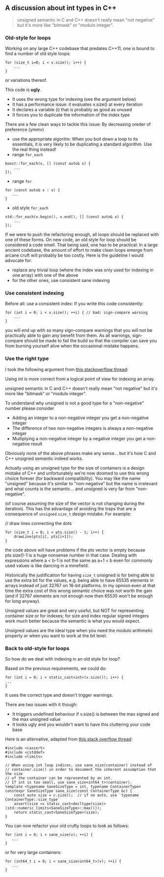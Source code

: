 ## A discussion about int types in C++

> unsigned semantic in C and C++ doesn't really mean "not negative" but it's more like "bitmask" or "modulo integer".

### Old-style for loops

Working on any large C++ codebase that predates C++11, one is bound to find a number of old style loops:
```
for (size_t i=0; i < v.size(); i++) {
    ...
}
```
or variations thereof.

This code is **ugly**.
- It uses the wrong type for indexing (see the argument below)
- It has a performance issue: it evaluates v.size() at every iteration
- It declares a variable (i) that is probably as good as unused
- It forces you to duplicate the information of the index type

There are a few clean ways to tackle this issue:
By decreasing oreder of preference (ymmv)
- use the appropriate algoritm:
  When you boil down a loop to its essentials, it is very likely to be duplicating a standard algorithm. Use the real thing instead!
- range `for_each`
```
boost::for_each(v, [] (const auto& x) {
    ...
});
```
- range `for`
```
for (const auto& x : v) {
   ...
}
```
- old style `for_each`
```
std::for_each(v.begin(), v.end(), [] (const auto& x) {
    ...
});
```

If we were to push the refactoring enough, all loops should be replaced with one of these forms. On new code, an old style for loop should be considered a code smell.
That being said, one has to be practical:
In a large ancient codebase, the amount of effort to make clean loops emerge from arcane cruft will probably be too costly.
Here is the guideline I would advocate for:
- replace any trivial loop (where the index was only used for indexing in one array) with one of the above
- for the other ones, use consistent sane indexing

### Use consistent indexing

Before all: use a consistent index:
If you write this code consistently:
```
for (int i = 0; i < v.size(); ++i) { // bad: sign-compare warning
    ...
}
```
you will end up with so many sign-compare warnings that you will not be practically able to gain any benefit from them.
As all warnings, sign-compare should be made to fail the build so that the compiler can save you from burning yourself alive when the occasional mistake happens.

### Use the right type

I took the following argument from [this stackoverflow thread](http://stackoverflow.com/questions/7488837/why-is-int-rather-than-unsigned-int-used-for-c-and-c-for-loops):

Using int is more correct from a logical point of view for indexing an array.

unsigned semantic in C and C++ doesn't really mean "not negative" but it's more like "bitmask" or "modulo integer".

To understand why unsigned is not a good type for a "non-negative" number please consider
- Adding an integer to a non-negative integer you get a non-negative integer
- The difference of two non-negative integers is always a non-negative integer
- Multiplying a non-negative integer by a negative integer you get a non-negative result

Obviously none of the above phrases make any sense... but it's how C and C++ unsigned semantic indeed works.

Actually using an unsigned type for the size of containers is a design mistake of C++ and unfortunately we're now doomed to use this wrong choice forever (for backward compatibility). You may like the name "unsigned" because it's similar to "non-negative" but the name is irrelevant and what counts is the semantic... and unsigned is very far from "non-negative".

(of course assuming the size of the vector is not changing during the iteration). This has the advantage of avoiding the traps that are a consequence of `unsigned` `size_t` design mistake. For example:

// draw lines connecting the dots
```
for (size_t i = 0; i < pts.size() - 1; i++) {
    drawLine(pts[i], pts[i+1]);
}
```

the code above will have problems if the pts vector is empty because pts.size()-1 is a huge nonsense number in that case. Dealing with expressions where a < b-1 is not the same as a+1 < b even for commonly used values is like dancing in a minefield.

Historically the justification for having `size_t` unsigned is for being able to use the extra bit for the values, e.g. being able to have 65535 elements in arrays instead of just 32767 on 16-bit platforms. In my opinion even at that time the extra cost of this wrong semantic choice was not worth the gain (and if 32767 elements are not enough now then 65535 won't be enough for long anyway).

Unsigned values are great and very useful, but NOT for representing container size or for indexes; for size and index regular signed integers work much better because the semantic is what you would expect.

Unsigned values are the ideal type when you need the modulo arithmetic property or when you want to work at the bit level.

### Back to old-style for loops

So how do we deal with indexing in an old style for loop?

Based on the previous requirements, we could do:
```
for (int i = 0; i < static_cast<int>(v.size()); i++) {
...
}
```
It uses the correct type and doesn't trigger warnings.

There are two issues with it though:
- It triggers undefined behaviour if v.size() is between the max signed and the max unsigned value
- It looks ugly and you wouldn't want to have this cluttering your code base

Here is an alternative, adapted from [this stack overflow thread](http://stackoverflow.com/questions/7443222/how-do-i-deal-with-signed-unsigned-mismatch-warnings-c4018):
```
#include <cassert>
#include <cstddef>
#include <limits>

// When using int loop indices, use sane_size(container) instead of
// container.size() in order to document the inherent assumption that the size
// of the container can be represented by an int.
// If int is too small, use sane_size<int64_t>(container).
template <typename SaneSizeType = int, typename ContainerType>
constexpr SaneSizeType sane_size(const ContainerType &c) {
    const auto size = c.size();  // if no auto, use `typename ContainerType::size_type`
    assert(size <= static_cast<decltype(size)>(std::numeric_limits<SaneSizeType>::max()));
    return static_cast<SaneSizeType>(size);
}
```

You can now refactor your old crufty loops to look as follows:
```
for (int i = 0; i < sane_size(v); ++i) {
   ...
}
```

or for very large containers:
```
for (int64_t i = 0; i < sane_size<int64_t>(v); ++i) {
   ...
}
```

